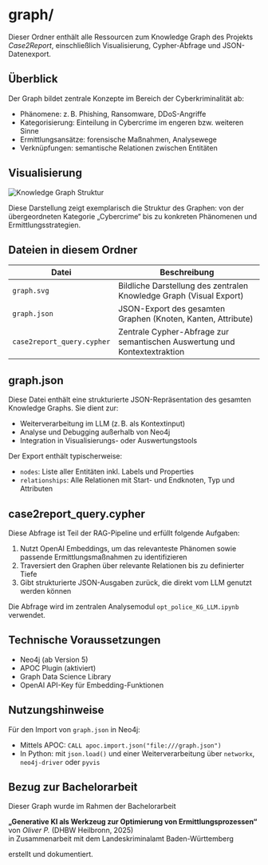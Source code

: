 # graph/

Dieser Ordner enthält alle Ressourcen zum Knowledge Graph des Projekts *Case2Report*, einschließlich Visualisierung, Cypher-Abfrage und JSON-Datenexport.

## Überblick

Der Graph bildet zentrale Konzepte im Bereich der Cyberkriminalität ab:

- Phänomene: z. B. Phishing, Ransomware, DDoS-Angriffe
- Kategorisierung: Einteilung in Cybercrime im engeren bzw. weiteren Sinne
- Ermittlungsansätze: forensische Maßnahmen, Analysewege
- Verknüpfungen: semantische Relationen zwischen Entitäten

## Visualisierung

![Knowledge Graph Struktur](graph.svg)

Diese Darstellung zeigt exemplarisch die Struktur des Graphen: von der übergeordneten Kategorie „Cybercrime“ bis zu konkreten Phänomenen und Ermittlungsstrategien.

## Dateien in diesem Ordner

| Datei                        | Beschreibung                                                                 |
|-----------------------------|------------------------------------------------------------------------------|
| `graph.svg`                 | Bildliche Darstellung des zentralen Knowledge Graph (Visual Export)         |
| `graph.json`                | JSON-Export des gesamten Graphen (Knoten, Kanten, Attribute)                |
| `case2report_query.cypher`  | Zentrale Cypher-Abfrage zur semantischen Auswertung und Kontextextraktion   |

## graph.json

Diese Datei enthält eine strukturierte JSON-Repräsentation des gesamten Knowledge Graphs. Sie dient zur:

- Weiterverarbeitung im LLM (z. B. als Kontextinput)
- Analyse und Debugging außerhalb von Neo4j
- Integration in Visualisierungs- oder Auswertungstools

Der Export enthält typischerweise:

- `nodes`: Liste aller Entitäten inkl. Labels und Properties
- `relationships`: Alle Relationen mit Start- und Endknoten, Typ und Attributen

## case2report_query.cypher

Diese Abfrage ist Teil der RAG-Pipeline und erfüllt folgende Aufgaben:

1. Nutzt OpenAI Embeddings, um das relevanteste Phänomen sowie passende Ermittlungsmaßnahmen zu identifizieren
2. Traversiert den Graphen über relevante Relationen bis zu definierter Tiefe
3. Gibt strukturierte JSON-Ausgaben zurück, die direkt vom LLM genutzt werden können

Die Abfrage wird im zentralen Analysemodul `opt_police_KG_LLM.ipynb` verwendet.

## Technische Voraussetzungen

- Neo4j (ab Version 5)
- APOC Plugin (aktiviert)
- Graph Data Science Library
- OpenAI API-Key für Embedding-Funktionen

## Nutzungshinweise

Für den Import von `graph.json` in Neo4j:
- Mittels APOC: `CALL apoc.import.json("file:///graph.json")`
- In Python: mit `json.load()` und einer Weiterverarbeitung über `networkx`, `neo4j-driver` oder `pyvis`

## Bezug zur Bachelorarbeit

Dieser Graph wurde im Rahmen der Bachelorarbeit

**„Generative KI als Werkzeug zur Optimierung von Ermittlungsprozessen“**  
von *Oliver P.* (DHBW Heilbronn, 2025)  
in Zusammenarbeit mit dem Landeskriminalamt Baden-Württemberg

erstellt und dokumentiert.

